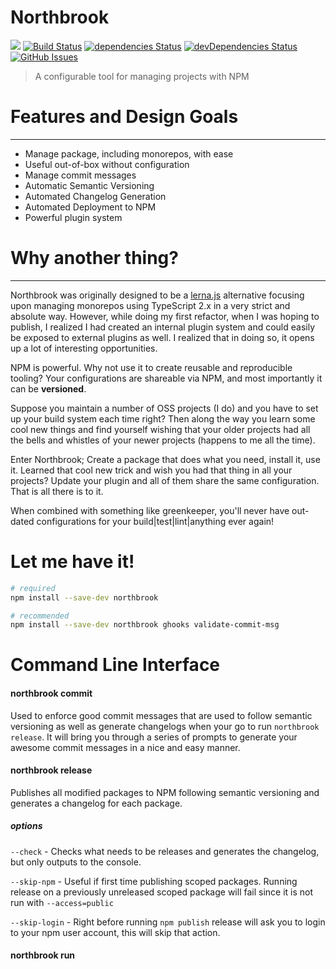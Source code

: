 # Northbrook
![](https://img.shields.io/badge/license-MIT-blue.svg)
[![Build Status](https://travis-ci.org/northbrookjs/northbrook.svg?branch=master)](https://travis-ci.org/northbrookjs/northbrook)
[![dependencies Status](https://david-dm.org/northbrookjs/northbrook/status.svg)](https://david-dm.org/northbrookjs/northbrook)
[![devDependencies Status](https://david-dm.org/northbrookjs/northbrook/dev-status.svg)](https://david-dm.org/northbrookjs/northbrook?type=dev)
[![GitHub Issues](https://img.shields.io/github/issues/northbrookjs/northbrook.svg)](https://github.com/northbrookjs/northbrook/issues)


> A configurable tool for managing projects with NPM

# Features and Design Goals
---

- Manage package, including monorepos, with ease
- Useful out-of-box without configuration
- Manage commit messages
- Automatic Semantic Versioning
- Automated Changelog Generation
- Automated Deployment to NPM
- Powerful plugin system

# Why another thing?
---

Northbrook was originally designed to be a [lerna.js](https://github.com/lerna/lerna)
alternative focusing upon managing monorepos using TypeScript 2.x in a very strict
and absolute way. However, while doing my first refactor, when I was hoping to publish,
I realized I had created an internal plugin system and could easily be exposed to external
plugins as well. I realized that in doing so, it opens up a lot of interesting opportunities.

NPM is powerful. Why not use it to create reusable and reproducible tooling?
Your configurations are shareable via NPM, and most importantly it can be **versioned**.

Suppose you maintain a number of OSS projects (I do) and you have to set up your
build system each time right? Then along the way you learn some cool new things
and find yourself wishing that your older projects had all the bells and whistles
of your newer projects (happens to me all the time).

Enter Northbrook; Create a package that does what you need, install it, use
it. Learned that cool new trick and wish you had that thing in all your
projects? Update your plugin and all of them share the same configuration.
That is all there is to it.

When combined with something like greenkeeper, you'll never have out-dated
configurations for your build|test|lint|anything ever again!


# Let me have it!

```sh
# required
npm install --save-dev northbrook

# recommended
npm install --save-dev northbrook ghooks validate-commit-msg
```

# **Command Line Interface**

#### **northbrook commit**

Used to enforce good commit messages that are used to follow semantic
versioning as well as generate changelogs when your go to run `northbrook
release`. It will bring you through a series of prompts to
generate your awesome commit messages in a nice and easy manner.

#### **northbrook release**

Publishes all modified packages to NPM following semantic versioning and generates
a changelog for each package.

##### options
`--check` - Checks what needs to be releases and generates the changelog, but only
outputs to the console.

`--skip-npm` - Useful if first time publishing scoped packages. Running release
on a previously unreleased scoped package will fail since it is not run with
`--access=public`

`--skip-login` - Right before running `npm publish` release will ask you to login
to your npm user account, this will skip that action.

#### **northbrook run <script>**

Like `npm run <script>` but defined inside of your northbrook.json. Extremely
useful when combined with the extends option. This will allow you to reuse scripts
across projects by simply installing a package from NPM!

#### **northbrook exec [command...]**

> $ nb exec -- cat package.json

Runs a command inside of all managed packages.

##### options
`--only <packageName>` - runs the command in only the specified package.

#### **northbrook link**

Symlinks all managed packages if they depend upon each other.
Useful for monorepo development, if required.

# **northbrook.json**
-----

The configuration for all of your needs. These fields are the only options
used by the default plugins.

```js
{
  "packages": [ // array of relative paths of packages to manage
    "package1", // can be used to manage projects as a monorepo!
    "nested/package2", // but I only need it for a single directory!
    "." // manage the root dir, if you don't need monorepo capabilities
    "packages/**" // special ** will load all directories inside containing a package.json file
  ],

  "plugins": [ // array of plugins to be used
   // names are to be either NPM require()-able name
   // or a relative path to a local plugin
  ],

  "ignoreDefaults": [ // array of default plugins to ignore
    "link", // names are that of the CLI commands above
    "release" // allows reusing the names for external plugins
  ],

  "extends": "some-config-installed" // ESLint-like extension of a configuration

  "scripts": { // define script to be run with `nb run <script>`
    "test": "echo 'Bad developer with no tests :)'"
  }

  // Whatever else is required/available to external plugins
}
```


# Plugin API
-----


All plugins are simple NPM modules, with the power to do anything node can!
A plugin looks like this:

```js
exports.plugin = function (program, northbrookConfig, workingDirectory) {
  // do awesomeness here
}
```

#### **program**

The first argument to a plugin is an instance of the amazing CLI tool
[commander](https://github.com/tj/commander.js/)! This allows for all
plugins to extend the CLI interface. Need a thing to check on your Travis CI
builds?

```js
exports.plugin = function (program) {
  program
    .command('travis')
    .description('Gets the status of your Travis CI builds')
    .action(function () {
      // do your checking
    })
}
```

Run `northbrook travis` and your plugin will execute.

#### **northbrookConfig**

The `northbrook.json` file contents as a JavaScript object. Plugins can use
this to retrieve configurations stored inside of it, whether they are the   
core fields documented above, or plugin specific configurations.

#### **workingDirectory**

The `workingDirectory` a string of the absolute path to the directory that
contains the `northbrook.json` file. Useful for finding other configuration
files that are not configured inside of `northbrook.json` or for finding the
paths of the managed packages.

```js
const { join } = require('path')

exports.plugin = function (program, northbrookConfig, workingDir) {
  northbrookConfig.packages.forEach(pkg => {
    const pkgDir = join(workingDir, pkg)

    // ... do something with each package
  })
}
```


## Caveats && FAQ


##### Supports only NPM 3 +

The approach relies heavily upon the flattening of that NPM 3 does in order
to find plugins in a way that doesn't require searching all over the place
for where they might be located.

##### Why is it running a different version than what I have installed globally?

Because installing things globally isn't really that great of an idea, its only
meant to help with `northbrook init`, so northbrook will use a locally installed
version if it can find one.

# Recommendations

###### Build Steps

If your package as a build step involved such as using TypeScript or Buble, it
is recommended that in your package.json you run your build step inside of
`preversion` in order to ensure your built library is up-to-date when published
to npm when using `northbrook release`.

```js
{
  "scripts": {
    "build": "babel src/ -d lib",
    "preversion": "npm run build" // ensures your build is published to npm
  }
}
```

###### Git Commit Hooks

Though not required, adding this to your `package.json` will allow you to enjoy
further git commit checking in case you use `git commit` out of habit. In order
to make good use of this configuration you'll need to install `ghooks` and
`validate-commit-msg` to your devDependencies.

If you are using `northbrook init` it will generate these for you, but it does
**not** install them for you.

```js
"config": {
  "ghooks": {
    "commit-msg": "node ./node_modules/.bin/validate-commit-msg"
  },
  "validate-commit-msg": {
    "types": "@northbrook/commit-types"
  }
}
```
